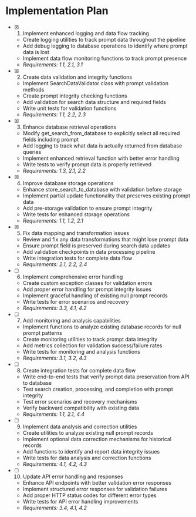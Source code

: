 # Implementation Plan

- [x] 1. Implement enhanced logging and data flow tracking
  - Create logging utilities to track prompt data throughout the pipeline
  - Add debug logging to database operations to identify where prompt data is lost
  - Implement data flow monitoring functions to track prompt presence
  - _Requirements: 1.1, 2.1, 3.1_

- [x] 2. Create data validation and integrity functions
  - Implement SearchDataValidator class with prompt validation methods
  - Create prompt integrity checking functions
  - Add validation for search data structure and required fields
  - Write unit tests for validation functions
  - _Requirements: 1.1, 2.2, 2.3_

- [x] 3. Enhance database retrieval operations
  - Modify get_search_from_database to explicitly select all required fields including prompt
  - Add logging to track what data is actually returned from database queries
  - Implement enhanced retrieval function with better error handling
  - Write tests to verify prompt data is properly retrieved
  - _Requirements: 1.3, 2.1, 2.2_

- [x] 4. Improve database storage operations
  - Enhance store_search_to_database with validation before storage
  - Implement partial update functionality that preserves existing prompt data
  - Add pre-storage validation to ensure prompt integrity
  - Write tests for enhanced storage operations
  - _Requirements: 1.1, 1.2, 2.1_

- [x] 5. Fix data mapping and transformation issues
  - Review and fix any data transformations that might lose prompt data
  - Ensure prompt field is preserved during search data updates
  - Add validation checkpoints in data processing pipeline
  - Write integration tests for complete data flow
  - _Requirements: 2.1, 2.2, 2.4_

- [ ] 6. Implement comprehensive error handling
  - Create custom exception classes for validation errors
  - Add proper error handling for prompt integrity issues
  - Implement graceful handling of existing null prompt records
  - Write tests for error scenarios and recovery
  - _Requirements: 3.3, 4.1, 4.2_

- [ ] 7. Add monitoring and analysis capabilities
  - Implement functions to analyze existing database records for null prompt patterns
  - Create monitoring utilities to track prompt data integrity
  - Add metrics collection for validation success/failure rates
  - Write tests for monitoring and analysis functions
  - _Requirements: 3.1, 3.2, 4.3_

- [ ] 8. Create integration tests for complete data flow
  - Write end-to-end tests that verify prompt data preservation from API to database
  - Test search creation, processing, and completion with prompt integrity
  - Test error scenarios and recovery mechanisms
  - Verify backward compatibility with existing data
  - _Requirements: 1.1, 2.1, 4.4_

- [ ] 9. Implement data analysis and correction utilities
  - Create utilities to analyze existing null prompt records
  - Implement optional data correction mechanisms for historical records
  - Add functions to identify and report data integrity issues
  - Write tests for data analysis and correction functions
  - _Requirements: 4.1, 4.2, 4.3_

- [ ] 10. Update API error handling and responses
  - Enhance API endpoints with better validation error responses
  - Implement structured error responses for validation failures
  - Add proper HTTP status codes for different error types
  - Write tests for API error handling improvements
  - _Requirements: 3.4, 4.1, 4.2_